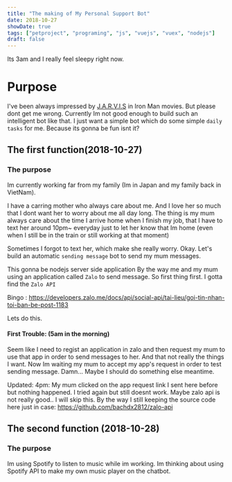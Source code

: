 ```yaml
---
title: "The making of My Personal Support Bot"
date: 2018-10-27
showDate: true
tags: ["petproject", "programing", "js", "vuejs", "vuex", "nodejs"]
draft: false
---
```

Its 3am and I really feel sleepy right now.

# Purpose
I've been always impressed by [J.A.R.V.I.S](http://ironman.wikia.com/wiki/J.A.R.V.I.S.) in Iron Man movies.
But please dont get me wrong. Currently Im not good enough to build such an intelligent bot like that.
I just want a simple bot which do some simple `daily tasks` for me.
Because its gonna be fun isnt it?

## The first function(2018-10-27)
### The purpose
Im currently working far from my family (Im in Japan and my family back in VietNam).

I have a carring mother who always care about me. And I love her so much that I dont want her to worry about me all day long.
The thing is my mum always care about the time I arrive home when I finish my job, that I have to text her around 10pm~ everyday just to
let her know that Im home (even when I still be in the train or still working at that moment)

Sometimes I forgot to text her, which make she really worry.
Okay. Let's build an automatic `sending message` bot to send my mum messages.

This gonna be nodejs server side application
By the way me and my mum using an application called `Zalo` to send message.
So first thing first. I gotta find the `Zalo API`

Bingo : https://developers.zalo.me/docs/api/social-api/tai-lieu/goi-tin-nhan-toi-ban-be-post-1183

Lets do this.

#### First Trouble: (5am in the morning)
Seem like I need to regist an application in zalo and then request my mum to use that app in order to send messages to her.
And that not really the things I want.
Now Im waiting my mum to accept my app's request in order to test sending message. Damn...
Maybe I should do something else meantime.

Updated: 4pm: My mum clicked on the app request link I sent here before but nothing happened. I tried again but still doesnt work.
Maybe zalo api is not really good..
I will skip this.
By the way I still keeping the source code here just in case: https://github.com/bachdx2812/zalo-api

## The second function (2018-10-28)
### The purpose
Im using Spotify to listen to music while im working. Im thinking about using Spotify API to make my own music player on the chatbot.
